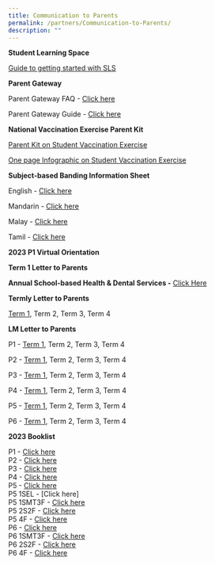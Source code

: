 ```yaml
---
title: Communication to Parents
permalink: /partners/Communication-to-Parents/
description: ""
---
```

**Student Learning Space**

[Guide to getting started with SLS](/files/Annexes%20to%20Letter%20to%20Parents.pdf)

  

**Parent Gateway**

Parent Gateway FAQ - [Click here](/files/Annexes%20to%20Letter%20to%20Parents.pdf)

Parent Gateway Guide - [Click here](/files/Parents%20Gateway%20User%20Guide.pdf)

  

**National Vaccination Exercise Parent Kit**

[Parent Kit on Student Vaccination Exercise](/files/Resource%202%20Parent%20Kit%20on%20Student%20Vaccination%20Exercise.pdf)

[One page Infographic on Student Vaccination Exercise](/files/Resource%203%20One%20page%20Infographic%20on%20Student%20Vaccination%20Exercise.pdf)

  

**Subject-based Banding Information Sheet**

English - [Click here](/files/MOE_SBB_ENG_revised%201%20Mar%202018.pdf)

Mandarin - [Click here](/files/MOE_SBB_CHI_revised%201%20Mar%202018.pdf)

Malay - [Click here](/files/MOE_SBB_ML_revised%201%20Mar%202018.pdf)

Tamil - [Click here](/files/MOE_SBB_TL_revised%201%20Mar%202018.pdf)

**2023 P1 Virtual Orientation**  



  

**Term 1 Letter to Parents**

**Annual School-based Health & Dental Services -** [Click Here](/files/Letter%20to%20P1%20Parents_Final.pdf)

**Termly Letter to Parents**

[Term 1](/files/Term%201%20Letter%20to%20Parents%202023.pdf), Term 2, Term 3, Term 4
  

**LM Letter to Parents**

P1 - [Term 1](/files/P1%20Term%201%20Level%20Letter%202023.pdf), Term 2, Term 3, Term 4

P2 - [Term 1](/files/P2%20Term%201%20Level%20Letter%202023.pdf), Term 2, Term 3, Term 4

P3 - [Term 1](/files/P3%20Term%201%20Level%20Letter%202023.pdf), Term 2, Term 3, Term 4

P4 - [Term 1](/files/P4%20Term%201%20Level%20Letter%202023.pdf), Term 2, Term 3, Term 4

P5 - [Term 1](/files/P5%20Term%201%20Level%20Letter%202023.pdf), Term 2, Term 3, Term 4

P6 - [Term 1](/files/P6%20Term%201%20Level%20Letter%202023.pdf), Term 2, Term 3, Term 4

  

**2023 Booklist**  

P1 - [Click here](/files/Primary%201.pdf)
<br>P2 - [Click here](/files/Primary%202.pdf)
<br>P3 - [Click here](/files/Primary%203.pdf)
<br>P4 - [Click here](/files/Primary%204.pdf)
<br>P5 - [Click here](/files/Primary%205.pdf)
<br>P5 1SEL - [Click here][](/files/5%201SEL3F.pdf)
<br>P5 1SMT3F - [Click here](/files/Ngee%20Ann%20Booklist%202022%20Primary%205%201SMT3F.pdf)
<br>P5 2S2F - [Click here](/files/Ngee%20Ann%20Booklist%202022%20Primary%205%202S2F.pdf)
<br>P5 4F - [Click here](/files/Ngee%20Ann%20Booklist%202022%20Primary%205%204F.pdf)
<br>P6 - [Click here](/files/Ngee%20Ann%20Booklist%202022%20Primary%206.pdf)
<br>P6 1SMT3F - [Click here](/files/Ngee%20Ann%20Booklist%202022%20Primary%206%201SMT3F.pdf)
<br>P6 2S2F - [Click here](/files/Ngee%20Ann%20Booklist%202022%20Primary%206%202S2F.pdf)
<br>P6 4F - [Click here](/files/Ngee%20Ann%20Booklist%202022%20Primary%206%204F.pdf)